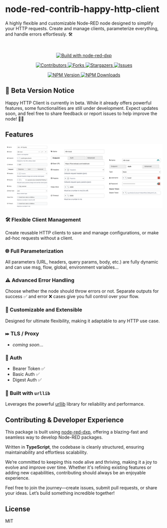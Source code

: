 # node-red-contrib-happy-http-client

A highly flexible and customizable Node-RED node designed to simplify your HTTP requests.
Create and manage clients, parameterize everything, and handle errors effortlessly. 🛠️

<br/>
<p align="center">
  <a href="https://www.npmjs.com/package/@keload/node-red-dxp" aria-label="Build with node-red-dxp">
    <img src="https://img.shields.io/badge/Build%20with-node--red--dxp-blue?style=for-the-badge" alt="Build with node-red-dxp">
  </a>
</p>
<p align="center">
    <a href="https://github.com/clement-berard/node-red-contrib-happy-http-client/graphs/contributors">
        <img src="https://img.shields.io/github/contributors/clement-berard/node-red-contrib-happy-http-client.svg?style=for-the-badge" alt="Contributors">
    </a>
    <a href="https://github.com/clement-berard/node-red-contrib-happy-http-client/network/members">
        <img src="https://img.shields.io/github/forks/clement-berard/node-red-contrib-happy-http-client.svg?style=for-the-badge" alt="Forks">
    </a>
    <a href="https://github.com/clement-berard/node-red-contrib-happy-http-client/stargazers">
        <img src="https://img.shields.io/github/stars/clement-berard/node-red-contrib-happy-http-client.svg?style=for-the-badge" alt="Stargazers">
    </a>
    <a href="https://github.com/clement-berard/node-red-contrib-happy-http-client/issues">
        <img src="https://img.shields.io/github/issues/clement-berard/node-red-contrib-happy-http-client.svg?style=for-the-badge" alt="Issues">
    </a>
</p>
<p align="center">
  <a aria-label="NPM Version" href="https://www.npmjs.com/package/@keload/node-red-contrib-happy-http-client">
    <img alt="NPM Version" src="https://img.shields.io/npm/v/@keload/node-red-contrib-happy-http-client.svg?label=NPM&logo=npm&style=for-the-badge&color=0470FF&logoColor=white">
  </a>
  <a aria-label="NPM Download Count" href="https://www.npmjs.com/package/@keload/node-red-contrib-happy-http-client">
    <img alt="NPM Downloads" src="https://img.shields.io/npm/dt/@keload/node-red-contrib-happy-http-client?label=Downloads&style=for-the-badge&color=67ACF3">
  </a>
</p>


## 🚧 Beta Version Notice

Happy HTTP Client is currently in beta. While it already offers powerful features, some functionalities are still under development.
Expect updates soon, and feel free to share feedback or report issues to help improve the node! 🚀✨

## Features

![screenshot-doc.png](docs/screenshot-doc.png)

### 🛠️ Flexible Client Management

Create reusable HTTP clients to save and manage configurations, or make ad-hoc requests without a client.

### 🌐 Full Parameterization

All parameters (URL, headers, query params, body, etc.) are fully dynamic and can use msg, flow, global, environment variables...

### ⚠️ Advanced Error Handling

Choose whether the node should throw errors or not. Separate outputs for success ✅ and error ❌ cases give you full control over your flow.

### 🎨 Customizable and Extensible

Designed for ultimate flexibility, making it adaptable to any HTTP use case.

### ⏩︎ TLS / Proxy

- _coming soon_...

### 🔐 Auth

- Bearer Token ✅
- Basic Auth ✅
- Digest Auth ✅

### 🚀 Built with `urllib`

Leverages the powerful [urllib](https://www.npmjs.com/package/urllib) library for reliability and performance.

## Contributing & Developer Experience
This package is built using [node-red-dxp](https://www.npmjs.com/package/@keload/node-red-dxp), offering a blazing-fast and seamless way to develop Node-RED packages. 

Written in **TypeScript**, the codebase is cleanly structured, ensuring maintainability and effortless scalability.

We’re committed to keeping this node alive and thriving, making it a joy to evolve and improve over time. Whether it's refining existing features or adding new capabilities, contributing should always be an enjoyable experience.

Feel free to join the journey—create issues, submit pull requests, or share your ideas. Let’s build something incredible together!

## License

MIT

